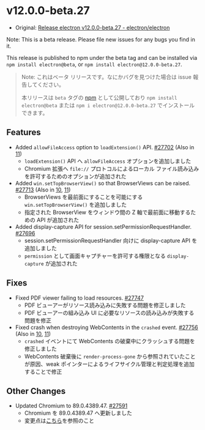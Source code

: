 # v12.0.0-beta.27

- Original: [Release electron v12.0.0-beta.27 - electron/electron](https://github.com/electron/electron/releases/tag/v12.0.0-beta.27)

Note: This is a beta release. Please file new issues for any bugs you find in it.

This release is published to npm under the beta tag and can be installed via `npm install electron@beta`, or `npm install electron@12.0.0-beta.27`.

> Note: これはベータ リリースです。なにかバグを見つけた場合は issue 報告してください。
>
> 本リリースは `beta` タグの [npm](https://www.npmjs.com/package/electron) として公開しており `npm install electron@beta` または `npm i electron@12.0.0-beta.27` でインストールできます。

## Features

- Added `allowFileAccess` option to `loadExtension()` API. [#27702](https://github.com/electron/electron/pull/27702) (Also in [11](https://github.com/electron/electron/pull/27703))
  - `loadExtension()` API へ `allowFileAccess` オプションを追加しました
  - Chromium 拡張へ `file://` プロトコルによるローカル ファイル読み込みを許可するためのオプションが追加された
- Added `win.setTopBrowserView()` so that BrowserViews can be raised. [#27713](https://github.com/electron/electron/pull/27713) (Also in [10](https://github.com/electron/electron/pull/27711), [11](https://github.com/electron/electron/pull/27712))
  - BrowserViews を最前面にすることを可能にする `win.setTopBrowserView()` を追加しました
  - 指定された BrowserView をウィンドウ間の Z 軸で最前面に移動するための API が追加された
- Added display-capture API for session.setPermissionRequestHandler. [#27696](https://github.com/electron/electron/pull/27696)
  - session.setPermissionRequestHandler 向けに display-capture API を追加しました
  - `permission` として画面キャプチャーを許可する権限となる `display-capture` が追加された

## Fixes

- Fixed PDF viewer failing to load resources. [#27747](https://github.com/electron/electron/pull/27747)
  - PDF ビューアーがリソース読み込みに失敗する問題を修正しました
  - PDF ビューアーの組み込み UI に必要なリソースの読み込みが失敗する問題を修正
- Fixed crash when destroying WebContents in the `crashed` event. [#27756](https://github.com/electron/electron/pull/27756) (Also in [10](https://github.com/electron/electron/pull/27758), [11](https://github.com/electron/electron/pull/27757))
  - `crashed` イベントにて WebContents の破棄中にクラッシュする問題を修正しました
  - WebContents 破棄後に `render-process-gone` から参照されていたことが原因、weak ポインターによるライフサイクル管理と判定処理を追加することで修正

## Other Changes

- Updated Chromium to 89.0.4389.47. [#27591](https://github.com/electron/electron/pull/27591)
  - Chromium を 89.0.4389.47 へ更新しました
  - 変更点は[こちら](https://chromium.googlesource.com/chromium/src/+log/89.0.4388.2..89.0.4389.47?n=10000&pretty=fuller)を参照のこと

